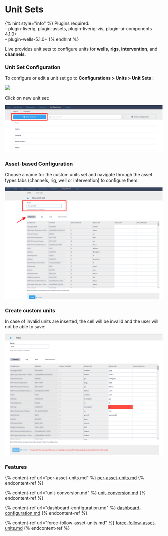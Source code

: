 # Unit Sets

{% hint style="info" %}
Plugins required: \
\- plugin-liverig, plugin-assets, plugin-liverig-vis, plugin-ui-components 4.1.0+\
\- plugin-wells-5.1.0+
{% endhint %}

Live provides unit sets to configure units for **wells**, **rigs**, **intervention**, and **channels**.

### Unit Set Configuration

To configure or edit a unit set go to **Configurations > Units > Unit Sets** :

![](https://lh4.googleusercontent.com/MaRErZKklVSW\_bnVXiAkfr09o-6hvg9FfO43u32Dged4nX3yJsh1\_ivZFMQWpOLIGtvqG3zJ-YmbZEZ5a7CE\_3mVYXLdaZX4FW6i4NqSV-LoAH0CSHqVTrIWe0aKSa69Xmm1ZqXH)

Click on new unit set:

![](<../../.gitbook/assets/image (177).png>)

### Asset-based Configuration

Choose a name for the custom units set and navigate through the asset types tabs (channels, rig, well or intervention) to configure them:

![](<../../.gitbook/assets/image (280).png>)

### Create custom units&#x20;

In case of invalid units are inserted, the cell will be invalid and the user will not be able to save:

![](<../../.gitbook/assets/image (514).png>)

### Features

{% content-ref url="per-asset-units.md" %}
[per-asset-units.md](per-asset-units.md)
{% endcontent-ref %}

{% content-ref url="unit-conversion.md" %}
[unit-conversion.md](unit-conversion.md)
{% endcontent-ref %}

{% content-ref url="dashboard-configuration.md" %}
[dashboard-configuration.md](dashboard-configuration.md)
{% endcontent-ref %}

{% content-ref url="force-follow-asset-units.md" %}
[force-follow-asset-units.md](force-follow-asset-units.md)
{% endcontent-ref %}
